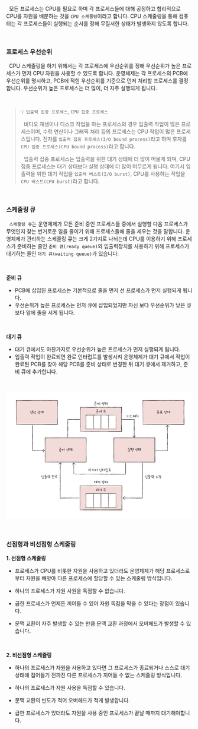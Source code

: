 &nbsp;&nbsp;모든 프로세스는 CPU를 필요로 하며 각 프로세스들에 대해 공정하고 합리적으로 CPU를 자원을 배분하는 것을 `CPU 스케줄링`이라고 합니다. CPU 스케줄링을 통해 컴퓨터는 각 프로세스들이 실행되는 순서를 정해 무질서한 상태가 발생하지 않도록 합니다.

<br>

### 프로세스 우선순위

&nbsp;&nbsp;CPU 스케줄링을 하기 위해서는 각 프로세스에 우선순위를 정해 우선순위가 높은 프로세스가 먼저 CPU 자원을 사용할 수 있도록 합니다. 운영체제는 각 프로세스의 PCB에 우선순위를 명시하고, PCB에 적힌 우선순위를 기준으로 먼저 처리할 프로세스를 결정합니다. 우선순위가 높은 프로세스는 더 많이, 더 자주 실행되게 됩니다.

<br>

> 💡 `입출력 집중 프로세스`, `CPU 집중 프로세스`
>
> &nbsp;&nbsp;비디오 재생이나 디스크 작업을 하는 프로세스의 경우 입출력 작업이 많은 프로세스이며, 수학 연산이나 그래픽 처리 등의 프로세스는 CPU 작업이 많은 프로세스입니다. 전자를 `입출력 집중 프로세스(I/O bound process)`라고 하며 후자를 `CPU 집중 프로세스(CPU bound process)`라고 합니다.
>
> &nbsp;&nbsp;입출력 집중 프로세스는 입출력을 위한 대기 상태에 더 많이 머물게 되며, CPU 집중 프로세스는 대기 상태보다 실행 상태에 더 많이 머무르게 됩니다. 여기서 입출력을 위한 대기 작업을 `입출력 버스트(I/O burst)`, CPU를 사용하는 작업을 `CPU 버스트(CPU burst)`라고 합니다.

<br>

### 스케줄링 큐

&nbsp;&nbsp;`스케줄링 큐`는 운영체제가 모든 준비 중인 프로세스들 중에서 실행할 다음 프로세스가 무엇인지 찾는 번거로운 일을 줄이기 위해 프로세스들에 줄을 세우는 것을 말합니다. 운영체제가 관리하는 스케줄링 큐는 크게 2가지로 나뉘는데 CPU를 이용하기 위해 프로세스가 준비하는 줄인 `준비 큐(ready queue)`와 입출력장치를 사용하기 위해 프로세스가 대기하는 줄인 `대기 큐(waiting queue)`가 있습니다.

<br>

**준비 큐**

- PCB에 삽입된 프로세스는 기본적으로 줄을 먼저 선 프로세스가 먼저 실행되게 됩니다.
- 우선순위가 높은 프로세스는 먼저 큐에 삽입되었지만 자신 보다 우선순위가 낮은 큐보다 앞에 줄을 서게 됩니다.

<br>

**대기 큐**

- 대기 큐에서도 마찬가지로 우선순위가 높은 프로세스가 먼저 실행되게 됩니다.
- 입출력 작업이 완료되면 완료 인터럽트를 발생시켜 운영체제가 대기 큐에서 작업이 완료된 PCB를 찾아 해당 PCB를 준비 상태로 변경한 뒤 대기 큐에서 제거하고, 준비 큐에 추가합니다.

<br>

![|600](../images/프로세스상태다이어그램2.png)

<br>

### 선점형과 비선점형 스케줄링

**1. 선점형 스케줄링**

- 프로세스가 CPU를 비롯한 자원을 사용하고 있더라도 운영체제가 해당 프로세스로부터 자원을 빼앗아 다른 프로세스에 할당할 수 있는 스케줄링 방식입니다.

- 하나의 프로세스가 자원 사원을 독점할 수 없습니다.

- 급한 프로세스가 언제든 끼어들 수 있어 자원 독점을 막을 수 있다는 장점이 있습니다.

- 문맥 교환이 자주 발생할 수 있는 만큼 문맥 교환 과정에서 오버헤드가 발생할 수 있습니다.

<br>

**2. 비선점형 스케줄링**

- 하나의 프로세스가 자원을 사용하고 있다면 그 프로세스가 종료되거나 스스로 대기 상태에 접어들기 전까진 다른 프로세스가 끼어들 수 없는 스케줄링 방식입니다.

- 하나의 프로세스가 자원 사용을 독점할 수 있습니다.

- 문맥 교환의 빈도가 적어 오버헤드가 적게 발생합니다.

- 급한 프로세스가 있더라도 자원을 사용 중인 프로세스가 끝날 때까지 대기해야합니다.

<br>
